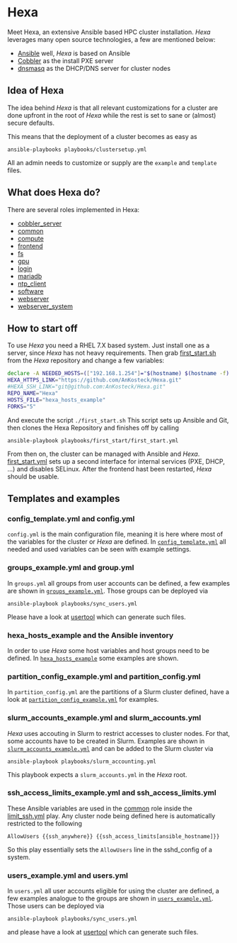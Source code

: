 # Hexa
Meet Hexa, an extensive Ansible based HPC cluster installation. *Hexa* leverages many open source technologies, a few are mentioned below:
- [Ansible](https://www.ansible.com/) well, *Hexa* is based on Ansible
- [Cobbler](http://cobbler.github.io/) as the install PXE server
- [dnsmasq](http://www.thekelleys.org.uk/dnsmasq/doc.html) as the DHCP/DNS server for cluster nodes


## Idea of Hexa
The idea behind *Hexa* is that all relevant customizations for a cluster are done upfront in the root of *Hexa* while the rest is set to sane or (almost) secure defaults.

This means that the deployment of a cluster becomes as easy as
```
ansible-playbooks playbooks/clustersetup.yml
```

All an admin needs to customize or supply are the `example` and `template` files.

## What does Hexa do?
There are several roles implemented in Hexa:
* [cobbler_server](https://github.com/AnKosteck/Hexa/tree/master/roles/cobbler_server)
* [common](https://github.com/AnKosteck/Hexa/tree/master/roles/common)
* [compute](https://github.com/AnKosteck/Hexa/tree/master/roles/compute)
* [frontend](https://github.com/AnKosteck/Hexa/tree/master/roles/frontend)
* [fs](https://github.com/AnKosteck/Hexa/tree/master/roles/fs)
* [gpu](https://github.com/AnKosteck/Hexa/tree/master/roles/gpu)
* [login](https://github.com/AnKosteck/Hexa/tree/master/roles/login)
* [mariadb](https://github.com/AnKosteck/Hexa/tree/master/roles/mariadb)
* [ntp_client](https://github.com/AnKosteck/Hexa/tree/master/roles/ntp_client)
* [software](https://github.com/AnKosteck/Hexa/tree/master/roles/software)
* [webserver](https://github.com/AnKosteck/Hexa/tree/master/roles/webserver)
* [webserver_system](https://github.com/AnKosteck/Hexa/tree/master/roles/webserver_system)

## How to start off
To use *Hexa* you need a RHEL 7.X based system. Just install one as a server, since *Hexa* has not heavy requirements.
Then grab [first_start.sh](https://github.com/AnKosteck/Hexa/blob/master/first_start.sh) from the *Hexa* repository and change a few variables:
```bash
declare -A NEEDED_HOSTS=(["192.168.1.254"]="$(hostname) $(hostname -f) $(hostname -s)" ["192.168.1.15"]="needed_host_X")
HEXA_HTTPS_LINK="https://github.com/AnKosteck/Hexa.git"
#HEXA_SSH_LINK="git@github.com:AnKosteck/Hexa.git"
REPO_NAME="Hexa"
HOSTS_FILE="hexa_hosts_example"
FORKS="5"
```
And execute the script `./first_start.sh`
This script sets up Ansible and Git, then clones the Hexa Repository and finishes off by calling 
```
ansible-playbook playbooks/first_start/first_start.yml
```
From then on, the cluster can be managed with Ansible and *Hexa*.
[first_start.yml](https://github.com/AnKosteck/Hexa/blob/master/playbooks/first_start/first_start.yml) sets up a second interface for internal services (PXE, DHCP, ...) and disables SELinux. After the frontend hast been restarted, *Hexa* should be usable.

## Templates and examples
### config_template.yml and config.yml
`config.yml` is the main configuration file, meaning it is here where most of the variables for the cluster or *Hexa* are defined. In [`config_template.yml`](config_template.yml) all needed and used variables can be seen with example settings.
### groups_example.yml and group.yml
In `groups.yml` all groups from user accounts can be defined, a few examples are shown in [`groups_example.yml`](groups_example.yml). Those groups can be deployed via
```
ansible-playbook playbooks/sync_users.yml
```
Please have a look at [usertool](https://github.com/AnKosteck/usertool) which can generate such files.
### hexa_hosts_example and the Ansible inventory
In order to use *Hexa* some host variables and host groups need to be defined. In [`hexa_hosts_example`](hexa_hosts_example) some examples are shown.
### partition_config_example.yml and partition_config.yml
In `partition_config.yml` are the partitions of a Slurm cluster defined, have a look at [`partition_config_example.yml`](partition_config_example.yml) for examples.
### slurm_accounts_example.yml and slurm_accounts.yml
*Hexa* uses accouting in Slurm to restrict accesses to cluster nodes. For that, some accounts have to be created in Slurm. Examples are shown in [`slurm_accounts_example.yml`](slurm_accounts_example.yml) and can be added to the Slurm cluster via 
```
ansible-playbook playbooks/slurm_accounting.yml
```
This playbook expects a `slurm_accounts.yml` in the *Hexa* root.
### ssh_access_limits_example.yml and ssh_access_limits.yml
These Ansible variables are used in the [common](https://github.com/AnKosteck/Hexa/tree/master/roles/common) role inside the [limit_ssh.yml](https://github.com/AnKosteck/Hexa/blob/master/roles/common/tasks/limit_ssh.yml) play. Any cluster node being defined here is automatically restricted to the following
```
AllowUsers {{ssh_anywhere}} {{ssh_access_limits[ansible_hostname]}}
```
So this play essentially sets the `AllowUsers` line in the sshd_config of a system.
### users_example.yml and users.yml
In `users.yml` all user accounts eligible for using the cluster are defined, a few examples analogue to the groups are shown in [`users_example.yml`](users_example.yml). Those users can be deployed via
```
ansible-playbook playbooks/sync_users.yml
```
and please have a look at [usertool](https://github.com/AnKosteck/usertool) which can generate such files.

